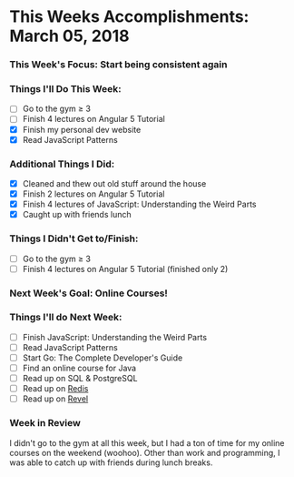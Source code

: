 # This Weeks Accomplishments: March 05, 2018

### This Week's Focus: Start being consistent again

### Things I'll Do This Week:
- [ ] Go to the gym ≥ 3
- [ ] Finish 4 lectures on Angular 5 Tutorial
- [x] Finish my personal dev website
- [x] Read JavaScript Patterns

### Additional Things I Did:
- [x] Cleaned and thew out old stuff around the house
- [x] Finish 2 lectures on Angular 5 Tutorial
- [x] Finish 4 lectures of JavaScript: Understanding the Weird Parts
- [x] Caught up with friends lunch

### Things I Didn't Get to/Finish:
- [ ] Go to the gym ≥ 3
- [ ] Finish 4 lectures on Angular 5 Tutorial (finished only 2)

### Next Week's Goal: Online Courses! 

### Things I'll do Next Week:
- [ ] Finish JavaScript: Understanding the Weird Parts
- [ ] Read JavaScript Patterns
- [ ] Start Go: The Complete Developer's Guide
- [ ] Find an online course for Java
- [ ] Read up on SQL & PostgreSQL
- [ ] Read up on [Redis](https://redis.io/)
- [ ] Read up on [Revel](https://revel.github.io/)

### Week in Review
I didn't go to the gym at all this week, but I had a ton of time for my 
online courses on the weekend (woohoo). Other than work and programming, 
I was able to catch up with friends during lunch breaks.